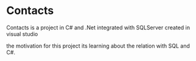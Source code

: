 # Contacts
Contacts is a project in C# and .Net integrated with SQLServer created in visual studio

the motivation for this project its learning about the relation with SQL and C#.

